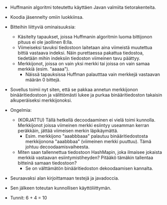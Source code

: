 * Huffmanin algoritmi toteutettu käyttäen Javan valmiita tietorakenteita.
* Koodia jäsennelty omiin luokkiinsa.
* Bitteihin liittyviä ominaisuuksia:
  * Käsitelty tapaukset, joissa Huffmanin algoritmin luoma bittijonon pituus ei ole jaollinen 8:lla.
  * Viimeiseksi tavuksi tiedostoon laitetaan aina viimeistä muutettua bittiä vastaava indeksi. Näin purettaessa pakattua tiedostoa, tiedetään mihin indeksiin tiedoston viimeinen tavu päättyy.
  * Merkkijonot, joissa on vain yksi merkki tai joissa on vain samaa merkkiä (esim. "aaaaa").
    * Näissä tapauksissa Huffman palautttaa vain merkkejä vastaavan määrän 0 bittejä.
* Sovellus toimii nyt siten, että se pakkaa annetun merkkijonon binääritiedostoon ja välittömästi lukee ja purkaa binääritiedoston takaisin alkuperäiseksi merkkijonoksi.

* Ongelmia:
  * (KORJATTU) Tällä hetkellä decoodaaminen ei vielä toimi kunnolla. Merkkijonot joissa viimeinen merkki esiintyy useamman kerran peräkkäin, jättää viimeisen merkin läpikäymättä.
    * Esim. merkkijono "aaabbbaaa" palautuu binääritiedostosta merkkijonona "aaabbbaa" (viimeinen merkki puuttuu). Tämä johtuu decoodaamisvaiheesta.
  * Miten saan tallennettua tiedostoon HashMapin, joka ilmaisee jokaista merkkiä vastaavan esiintymistiheyden? Pitääkö tämäkin tallentaa bitteinä samaan tiedostoon?
    * Se on välttämätön binääritiedoston dekoodaamisen kannalta.

* Seuraavaksi alan kirjoittamaan testejä ja javadoccia.
* Sen jälkeen toteutan kunnollisen käyttöliittymän.
    
* Tunnit: 6 + 4 = 10
